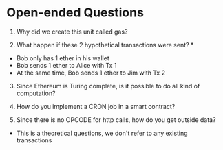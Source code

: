 # Open-ended Questions

1. Why did we create this unit called gas?

2. What happen if these 2 hypothetical transactions were sent? *
- Bob only has 1 ether in his wallet
- Bob sends 1 ether to Alice with Tx 1
- At the same time, Bob sends 1 ether to Jim with Tx 2

3. Since Ethereum is Turing complete, is it possible to do all kind of computation?

4. How do you implement a CRON job in a smart contract?

5. Since there is no OPCODE for http calls, how do you get outside data?


* This is a theoretical questions, we don't refer to any existing transactions